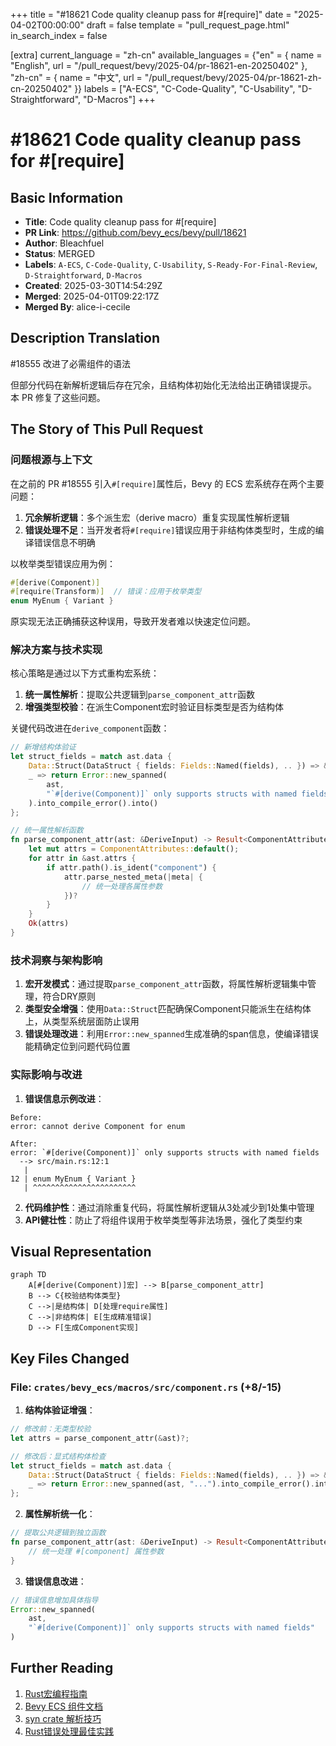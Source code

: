 +++
title = "#18621 Code quality cleanup pass for #[require]"
date = "2025-04-02T00:00:00"
draft = false
template = "pull_request_page.html"
in_search_index = false

[extra]
current_language = "zh-cn"
available_languages = {"en" = { name = "English", url = "/pull_request/bevy/2025-04/pr-18621-en-20250402" }, "zh-cn" = { name = "中文", url = "/pull_request/bevy/2025-04/pr-18621-zh-cn-20250402" }}
labels = ["A-ECS", "C-Code-Quality", "C-Usability", "D-Straightforward", "D-Macros"]
+++

# #18621 Code quality cleanup pass for #[require]

## Basic Information
- **Title**: Code quality cleanup pass for #[require]
- **PR Link**: https://github.com/bevy_ecs/bevy/pull/18621
- **Author**: Bleachfuel
- **Status**: MERGED
- **Labels**: `A-ECS`, `C-Code-Quality`, `C-Usability`, `S-Ready-For-Final-Review`, `D-Straightforward`, `D-Macros`
- **Created**: 2025-03-30T14:54:29Z
- **Merged**: 2025-04-01T09:22:17Z
- **Merged By**: alice-i-cecile

## Description Translation
#18555 改进了必需组件的语法

但部分代码在新解析逻辑后存在冗余，且结构体初始化无法给出正确错误提示。
本 PR 修复了这些问题。

## The Story of This Pull Request

### 问题根源与上下文
在之前的 PR #18555 引入`#[require]`属性后，Bevy 的 ECS 宏系统存在两个主要问题：
1. **冗余解析逻辑**：多个派生宏（derive macro）重复实现属性解析逻辑
2. **错误处理不足**：当开发者将`#[require]`错误应用于非结构体类型时，生成的编译错误信息不明确

以枚举类型错误应用为例：
```rust
#[derive(Component)]
#[require(Transform)]  // 错误：应用于枚举类型
enum MyEnum { Variant }
```
原实现无法正确捕获这种误用，导致开发者难以快速定位问题。

### 解决方案与技术实现
核心策略是通过以下方式重构宏系统：
1. **统一属性解析**：提取公共逻辑到`parse_component_attr`函数
2. **增强类型校验**：在派生Component宏时验证目标类型是否为结构体

关键代码改进在`derive_component`函数：
```rust
// 新增结构体验证
let struct_fields = match ast.data {
    Data::Struct(DataStruct { fields: Fields::Named(fields), .. }) => &fields.named,
    _ => return Error::new_spanned(
        ast, 
        "`#[derive(Component)]` only supports structs with named fields"
    ).into_compile_error().into()
};

// 统一属性解析函数
fn parse_component_attr(ast: &DeriveInput) -> Result<ComponentAttributes> {
    let mut attrs = ComponentAttributes::default();
    for attr in &ast.attrs {
        if attr.path().is_ident("component") {
            attr.parse_nested_meta(|meta| {
                // 统一处理各属性参数
            })?
        }
    }
    Ok(attrs)
}
```

### 技术洞察与架构影响
1. **宏开发模式**：通过提取`parse_component_attr`函数，将属性解析逻辑集中管理，符合DRY原则
2. **类型安全增强**：使用`Data::Struct`匹配确保Component只能派生在结构体上，从类型系统层面防止误用
3. **错误处理改进**：利用`Error::new_spanned`生成准确的span信息，使编译错误能精确定位到问题代码位置

### 实际影响与改进
1. **错误信息示例改进**：
```
Before:
error: cannot derive Component for enum

After:
error: `#[derive(Component)]` only supports structs with named fields
  --> src/main.rs:12:1
   |
12 | enum MyEnum { Variant }
   | ^^^^^^^^^^^^^^^^^^^^^^^
```
2. **代码维护性**：通过消除重复代码，将属性解析逻辑从3处减少到1处集中管理
3. **API健壮性**：防止了将组件误用于枚举类型等非法场景，强化了类型约束

## Visual Representation

```mermaid
graph TD
    A[#[derive(Component)]宏] --> B[parse_component_attr]
    B --> C{校验结构体类型}
    C -->|是结构体| D[处理require属性]
    C -->|非结构体| E[生成精准错误]
    D --> F[生成Component实现]
```

## Key Files Changed

### File: `crates/bevy_ecs/macros/src/component.rs` (+8/-15)
1. **结构体验证增强**：
```rust
// 修改前：无类型校验
let attrs = parse_component_attr(&ast)?;

// 修改后：显式结构体检查
let struct_fields = match ast.data {
    Data::Struct(DataStruct { fields: Fields::Named(fields), .. }) => &fields.named,
    _ => return Error::new_spanned(ast, "...").into_compile_error().into()
};
```

2. **属性解析统一化**：
```rust
// 提取公共逻辑到独立函数
fn parse_component_attr(ast: &DeriveInput) -> Result<ComponentAttributes> {
    // 统一处理 #[component] 属性参数
}
```

3. **错误信息改进**：
```rust
// 错误信息增加具体指导
Error::new_spanned(
    ast,
    "`#[derive(Component)]` only supports structs with named fields"
)
```

## Further Reading
1. [Rust宏编程指南](https://doc.rust-lang.org/reference/procedural-macros.html)
2. [Bevy ECS 组件文档](https://bevyengine.org/learn/book/ecs/components/)
3. [syn crate 解析技巧](https://docs.rs/syn/latest/syn/parse/index.html)
4. [Rust错误处理最佳实践](https://blog.burntsushi.net/rust-error-handling/)